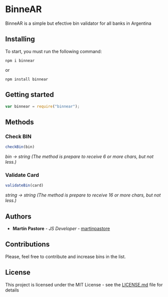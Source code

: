 # BinneAR

BinneAR is a simple but efective bin validator for all banks in Argentina

## Installing

To start, you must run the following command:

```
npm i binnear
```

or

```
npm install binnear
```

## Getting started

```javascript
var binnear = require("binnear");
```

## Methods

### Check BIN

```javascript
checkBin(bin)
```

*bin -> string (The method is prepare to receive 6 or more chars, but not less.)*

### Validate Card

```javascript
validateBin(card)
```

*string -> string (The method is prepare to receive 16 or more chars, but not less.)*


## Authors

* **Martín Pastore** - *JS Developer* - [martinpastore](https://github.com/martinpastore)

## Contributions

Please, feel free to contribute and increase bins in the list.

## License

This project is licensed under the MIT License - see the [LICENSE.md](LICENSE.md) file for details
